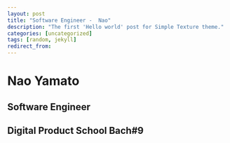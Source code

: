 ```yaml
---
layout: post
title: "Software Engineer -  Nao"
description: "The first 'Hello world' post for Simple Texture theme."
categories: [uncategorized]
tags: [random, jekyll]
redirect_from:
---
```

# Nao Yamato
## Software Engineer
## Digital Product School Bach#9
